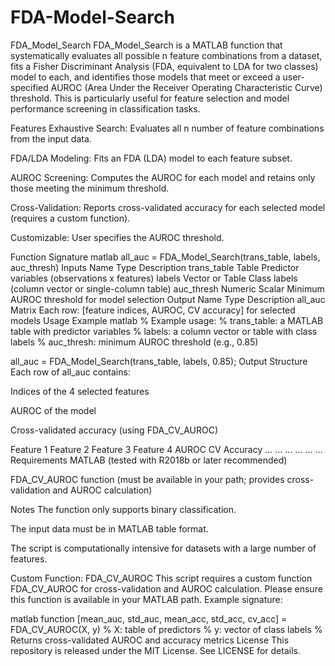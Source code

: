 # FDA-Model-Search

FDA_Model_Search
FDA_Model_Search is a MATLAB function that systematically evaluates all possible n feature combinations from a dataset, fits a Fisher Discriminant Analysis (FDA, equivalent to LDA for two classes) model to each, and identifies those models that meet or exceed a user-specified AUROC (Area Under the Receiver Operating Characteristic Curve) threshold. This is particularly useful for feature selection and model performance screening in classification tasks.

Features
Exhaustive Search: Evaluates all n number of feature combinations from the input data.

FDA/LDA Modeling: Fits an FDA (LDA) model to each feature subset.

AUROC Screening: Computes the AUROC for each model and retains only those meeting the minimum threshold.

Cross-Validation: Reports cross-validated accuracy for each selected model (requires a custom function).

Customizable: User specifies the AUROC threshold.

Function Signature
matlab
all_auc = FDA_Model_Search(trans_table, labels, auc_thresh)
Inputs
Name	Type	Description
trans_table	Table	Predictor variables (observations x features)
labels	Vector or Table	Class labels (column vector or single-column table)
auc_thresh	Numeric Scalar	Minimum AUROC threshold for model selection
Output
Name	Type	Description
all_auc	Matrix	Each row: [feature indices, AUROC, CV accuracy] for selected models
Usage Example
matlab
% Example usage:
% trans_table: a MATLAB table with predictor variables
% labels: a column vector or table with class labels
% auc_thresh: minimum AUROC threshold (e.g., 0.85)

all_auc = FDA_Model_Search(trans_table, labels, 0.85);
Output Structure
Each row of all_auc contains:

Indices of the 4 selected features

AUROC of the model

Cross-validated accuracy (using FDA_CV_AUROC)

Feature 1	Feature 2	Feature 3	Feature 4	AUROC	CV Accuracy
...	...	...	...	...	...
Requirements
MATLAB (tested with R2018b or later recommended)

FDA_CV_AUROC function (must be available in your path; provides cross-validation and AUROC calculation)

Notes
The function only supports binary classification.

The input data must be in MATLAB table format.

The script is computationally intensive for datasets with a large number of features.

Custom Function: FDA_CV_AUROC
This script requires a custom function FDA_CV_AUROC for cross-validation and AUROC calculation. Please ensure this function is available in your MATLAB path. Example signature:

matlab
function [mean_auc, std_auc, mean_acc, std_acc, cv_acc] = FDA_CV_AUROC(X, y)
% X: table of predictors
% y: vector of class labels
% Returns cross-validated AUROC and accuracy metrics
License
This repository is released under the MIT License. See LICENSE for details.
